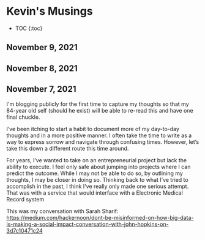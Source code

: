 # Kevin's Musings

* TOC
{:toc}

## November 9, 2021

## November 8, 2021

## November 7, 2021

I'm blogging publicly for the first time to capture my thoughts so that my 84-year old self (should he exist) will be able to re-read this and have one final chuckle.

I’ve been itching to start a habit to document more of my day-to-day thoughts and in a more positive manner. I often take the time to write as a way to express sorrow and navigate through confusing times. However, let’s take this down a different route this time around.

For years, I’ve wanted to take on an entrepreneurial project but lack the ability to execute. I feel only safe about jumping into projects where I can predict the outcome. While I may not be able to do so, by outlining my thoughts, I may be closer in doing so. Thinking back to what I’ve tried to accomplish in the past, I think I've really only made one serious attempt. That was with a service that would interface with a Electronic Medical Record system 

This was my conversation with Sarah Sharif: https://medium.com/hackernoon/dont-be-misinformed-on-how-big-data-is-making-a-social-impact-conversation-with-john-hopkins-on-3d7c10471c24
